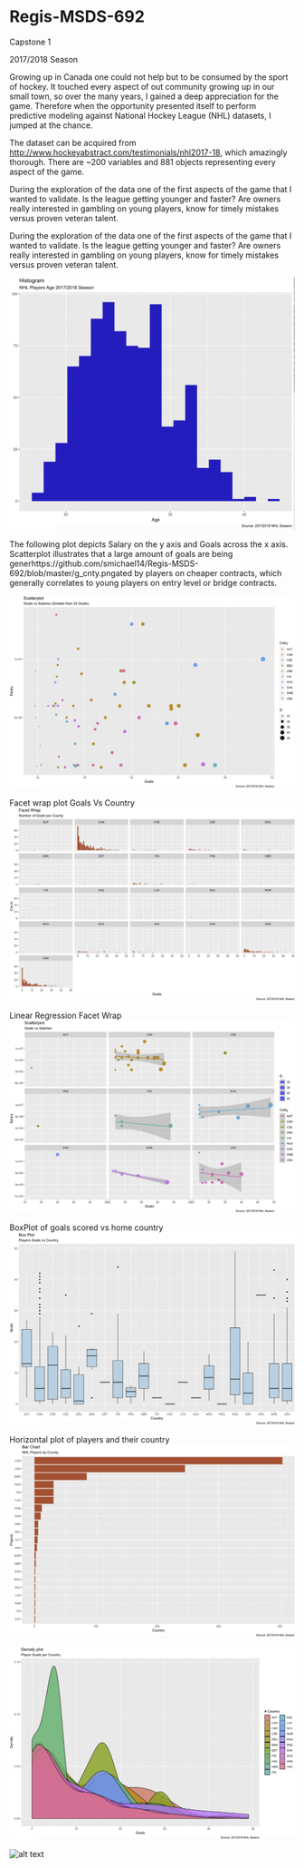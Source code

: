 # Regis-MSDS-692
Capstone 1

2017/2018 Season

Growing up in Canada one could not help but to be consumed by the sport of hockey.  It touched every aspect of out community growing up in our small town, so over the many years, I gained a deep appreciation for the game.  Therefore when the opportunity presented itself to perform predictive modeling against National Hockey League (NHL) datasets, I jumped at the chance. 

The dataset can be acquired from http://www.hockeyabstract.com/testimonials/nhl2017-18, which amazingly thorough.  There are  ~200 variables and 881 objects representing every aspect of the game. 

During the exploration of the data one of the first aspects of the game that I wanted to validate.  Is the league getting younger and faster?  Are owners really interested in gambling on young players, know for timely mistakes versus proven veteran talent.  

During the exploration of the data one of the first aspects of the game that I wanted to validate.  Is the league getting younger and faster?  Are owners really interested in gambling on young players, know for timely mistakes versus proven veteran talent.  

![alt text](https://github.com/smichael14/Regis-MSDS-692/blob/master/Histogram_age.png)


The following plot depicts Salary on the y axis and Goals across the x axis.  Scatterplot illustrates that a large amount of goals are being generhttps://github.com/smichael14/Regis-MSDS-692/blob/master/g_cnty.pngated by players on cheaper contracts, which generally correlates to young players on entry level or bridge contracts. 

![alt text](https://github.com/smichael14/Regis-MSDS-692/blob/master/grtr_than_25_goals.png)
 
Facet wrap plot Goals Vs Country
![alt text](https://github.com/smichael14/Regis-MSDS-692/blob/master/Facet_wrap_g_cnty.png)

Linear Regression Facet Wrap
![alt text](https://github.com/smichael14/Regis-MSDS-692/blob/master/g_cntry.png)

BoxPlot of goals scored vs home country
![alt text](https://github.com/smichael14/Regis-MSDS-692/blob/master/box_g_cnty.png)

Horizontal plot of players and their country
![alt text](https://github.com/smichael14/Regis-MSDS-692/blob/master/Players_cnty.png)


![alt text](https://github.com/smichael14/Regis-MSDS-692/blob/master/density.png)

![alt text](https://github.com/smichael14/Regis-MSDS-692/blob/master/TOI.png)


